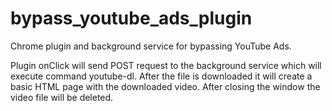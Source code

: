 # bypass_youtube_ads_plugin

Chrome plugin and background service for bypassing YouTube Ads.

Plugin onClick will send POST request to the background service which will execute command youtube-dl. After the file is downloaded it will create a basic HTML page with the downloaded video. After closing the window the video file will be deleted.
